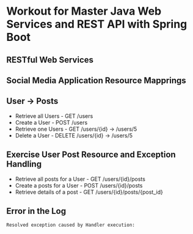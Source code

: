 # Workout for Master Java Web Services and REST API with Spring Boot

## RESTful Web Services

## Social Media Application Resource Mapprings
## User -> Posts

* Retrieve all Users    - GET       /users
* Create a User         - POST      /users
* Retrieve one Users    - GET       /users/{id} -> /users/5
* Delete a User         - DELETE    /users/{id} -> /users/5

##  Exercise User Post Resource and Exception Handling
* Retrieve all posts for a User     - GET       /users/{id}/posts
* Create a posts for a User         - POST      /users/{id}/posts
* Retrieve details of a post        - GET       /users/{id}/posts/{post_id}

## Error in the Log
```
Resolved exception caused by Handler execution:
``` 